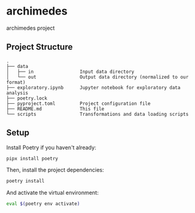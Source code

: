 # archimedes
archimedes project

## Project Structure

```text
.
├── data
│   ├── in                 Input data directory
│   └── out                Output data directory (normalized to our format)
├── exploratory.ipynb      Jupyter notebook for exploratory data analysis
├── poetry.lock
├── pyproject.toml         Project configuration file
├── README.md              This file
└── scripts                Transformations and data loading scripts
```

## Setup

Install Poetry if you haven't already:

```bash
pipx install poetry
```

Then, install the project dependencies:

```bash
poetry install
```

And activate the virtual environment:

```bash
eval $(poetry env activate)
```